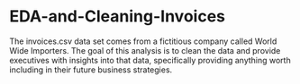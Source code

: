# EDA-and-Cleaning-Invoices
The invoices.csv data set comes from a fictitious company called World Wide Importers. The goal of this analysis is to clean the data and provide executives with insights into that data, specifically providing anything worth including in their future business strategies.
